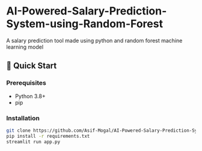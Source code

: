 # AI-Powered-Salary-Prediction-System-using-Random-Forest
A salary prediction tool made using python and random forest machine learning model

## 🚀 Quick Start

### Prerequisites
- Python 3.8+
- pip

### Installation
```bash
git clone https://github.com/Asif-Mogal/AI-Powered-Salary-Prediction-System-using-Random-Forest.git
pip install -r requirements.txt
streamlit run app.py
